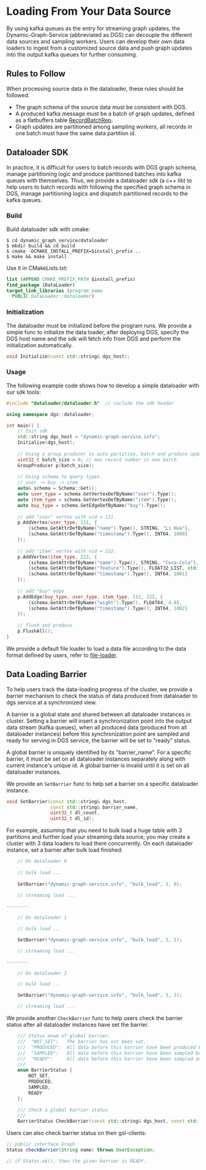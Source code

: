 # Loading From Your Data Source

By using kafka queues as the entry for streaming graph updates, the Dynamic-Graph-Service (abbreviated as DGS) can
decouple the different data sources and sampling workers.
Users can develop their own data loaders to ingest from a customized source data and push graph updates into the output kafka queues
for further consuming.

## Rules to Follow

When processing source data in the dataloader, these rules should be followed:
- The graph schema of the source data must be consistent with DGS.
- A produced kafka message must be a batch of graph updates, defined as a flatbuffers table [RecordBatchRep](https://github.com/alibaba/graph-learn/blob/master/dynamic_graph_service/fbs/record.fbs).
- Graph updates are partitioned among sampling workers, all records in one batch must have the same data partition id.

## Dataloader SDK

In practice, it is difficult for users to batch records with DGS graph schema, manage partitioning logic and
produce partitioned batches into kafka queues with themselves.
Thus, we provide a dataloader sdk (a c++ lib) to help users to batch records with following the specified graph schema in DGS, manage partitioning logics and dispatch partitioned records to the kafka queues.


### Build

Build dataloader sdk with cmake:
```shell
$ cd dynamic_graph_service/dataloader
$ mkdir build && cd build
$ cmake -DCMAKE_INSTALL_PREFIX=$install_prefix ..
$ make && make install
```

Use it in CMakeLists.txt:
```cmake
list (APPEND CMAKE_PREFIX_PATH $install_prefix)
find_package (DataLoader)
target_link_libraries (program_name
  PUBLIC DataLoader::dataloader)
```

### Initialization
The dataloader must be initialized before the program runs.
We provide a simple func to initialize the data loader, after deploying DGS, specify the DGS host name and the sdk will fetch info from DGS and perform the initialization automatically.
```c++
void Initialize(const std::string& dgs_host);
```

### Usage
The following example code shows how to develop a simple dataloader with our sdk tools:

```c++
#include "dataloader/dataloader.h"  // include the sdk header

using namespace dgs::dataloader;

int main() {
    // Init sdk
    std::string dgs_host = "dynamic-graph-service.info";
    Initialize(dgs_host);
    
    // Using a group producer to auto partition, batch and produce updates,
    uint32_t batch_size = 8; // max record number in one batch
    GroupProducer p(batch_size);
    
    // Using schema to query types.
    // user -> buy -> item
    auto& schema = Schema::Get();
    auto user_type = schema.GetVertexDefByName("user").Type();
    auto item_type = schema.GetVertexDefByName("item").Type();
    auto buy_type = schema.GetEdgeDefByName("buy").Type();
    
    // add "user" vertex with vid = 111.
    p.AddVertex(user_type, 111, {
        {schema.GetAttrDefByName("name").Type(), STRING, "Li Hua"},
        {schema.GetAttrDefByName("timestamp").Type(), INT64, 1000}
    });
    
    // add "item" vertex with vid = 222.
    p.AddVertex(item_type, 222, {
        {schema.GetAttrDefByName("name").Type(), STRING, "Coca-Cola"},
        {schema.GetAttrDefByName("feature").Type(), FLOAT32_LIST, std::vector<float>{1.0, 1.4, 2.2}},
        {schema.GetAttrDefByName("timestamp").Type(), INT64, 1001}
    });
    
    // add "buy" edge
    p.AddEdge(buy_type, user_type, item_type, 111, 222, {
        {schema.GetAttrDefByName("wight").Type(), FLOAT64, 4.0},
        {schema.GetAttrDefByName("timestamp").Type(), INT64, 1002}
    });
    
    // flush and produce
    p.FlushAll();
}
```

We provide a default file loader to load a data file according to the data format defined by users,
refer to [file-loader](https://github.com/alibaba/graph-learn/blob/master/dynamic_graph_service/dataloader/apps/file_loader).

## Data Loading Barrier

To help users track the data-loading progress of the cluster, we provide a barrier mechanism to check
the status of data produced from dataloader to dgs service at a synchronized view.

A barrier is a global state and shared between all dataloader instances in cluster.
Setting a barrier will insert a synchronization point into the output data stream (kafka queues),
when all produced data (produced from all dataloader instances) before this synchronization point are sampled and ready
for serving in DGS service, the barrier will be set to "ready" status.

A global barrier is uniquely identified by its "barrier_name". For a specific barrier, it must be set on all
dataloader instances separately along with current instance's unique id.
A global barrier is invalid until it is set on all dataloader instances.

We provide an `SetBarrier` func to help set a barrier on a specific dataloader instance.
```c++
void SetBarrier(const std::string& dgs_host,
                const std::string& barrier_name,
                uint32_t dl_count,
                uint32_t dl_id);
```

For example, assuming that you need to bulk load a huge table with 3 partitions and further load your streaming data source,
you may create a cluster with 3 data loaders to load them concurrently.
On each dataloader instance, set a barrier after bulk load finished:
```c++
    // On dataloader 0
 
    // bulk load ...
    
    SetBarrier("dynamic-graph-service.info", "bulk_load", 3, 0);

    // streaming load ...
 
--------

    // On dataloader 1

    // bulk load ...

    SetBarrier("dynamic-graph-service.info", "bulk_load", 3, 1);

    // streaming load ...

--------

    // On dataloader 2

    // bulk load ...

    SetBarrier("dynamic-graph-service.info", "bulk_load", 3, 2);

    // streaming load ...
```

We provide another `CheckBarrier` func to help users check the barrier status
after all dataloader instances have set the barrier.

```c++
    /// Status enum of global barrier.
    ///  "NOT_SET":   The barrier has not been set.
    ///  "PRODUCED":  All data before this barrier have been produced but not sampled.
    ///  "SAMPLED":   All data before this barrier have been sampled but not ready for serving.
    ///  "READY":     All data before this barrier have been sampled and ready for serving.
    ///
    enum BarrierStatus {
        NOT_SET,
        PRODUCED,
        SAMPLED,
        READY
    };

    /// Check a global barrier status
    ///
    BarrierStatus CheckBarrier(const std::string& dgs_host, const std::string& barrier_name);
```

Users can also check barrier status on their gsl-clients:
```java
// public interface Graph
Status checkBarrier(String name) throws UserException;

// if Status.ok(), then the given barrier is READY.
```
